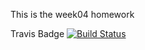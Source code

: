 This is the week04 homework

Travis Badge
[![Build Status](https://travis-ci.org/yang0117/W04hw.svg?branch=master)](https://travis-ci.org/yang0117/W04hw)

